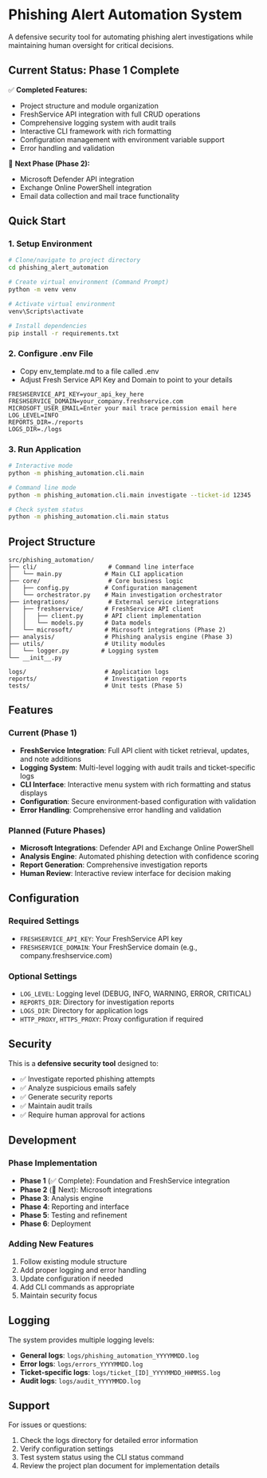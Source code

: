 # Phishing Alert Automation System

A defensive security tool for automating phishing alert investigations while maintaining human oversight for critical decisions.

## Current Status: Phase 1 Complete

✅ **Completed Features:**
- Project structure and module organization
- FreshService API integration with full CRUD operations
- Comprehensive logging system with audit trails
- Interactive CLI framework with rich formatting
- Configuration management with environment variable support
- Error handling and validation

🔄 **Next Phase (Phase 2):**
- Microsoft Defender API integration
- Exchange Online PowerShell integration
- Email data collection and mail trace functionality

## Quick Start

### 1. Setup Environment

```bash
# Clone/navigate to project directory
cd phishing_alert_automation

# Create virtual environment (Command Prompt)
python -m venv venv

# Activate virtual environment
venv\Scripts\activate

# Install dependencies
pip install -r requirements.txt
```

### 2. Configure .env File

- Copy env_template.md to a file called .env
- Adjust Fresh Service API Key and Domain to point to your details

```env
FRESHSERVICE_API_KEY=your_api_key_here
FRESHSERVICE_DOMAIN=your_company.freshservice.com
MICROSOFT_USER_EMAIL=Enter your mail trace permission email here
LOG_LEVEL=INFO
REPORTS_DIR=./reports
LOGS_DIR=./logs
```

### 3. Run Application

```bash
# Interactive mode
python -m phishing_automation.cli.main

# Command line mode
python -m phishing_automation.cli.main investigate --ticket-id 12345

# Check system status
python -m phishing_automation.cli.main status
```

## Project Structure

```
src/phishing_automation/
├── cli/                    # Command line interface
│   └── main.py            # Main CLI application
├── core/                   # Core business logic
│   ├── config.py          # Configuration management
│   └── orchestrator.py    # Main investigation orchestrator
├── integrations/           # External service integrations
│   ├── freshservice/      # FreshService API client
│   │   ├── client.py      # API client implementation
│   │   └── models.py      # Data models
│   └── microsoft/         # Microsoft integrations (Phase 2)
├── analysis/              # Phishing analysis engine (Phase 3)
├── utils/                 # Utility modules
│   └── logger.py         # Logging system
└── __init__.py

logs/                      # Application logs
reports/                   # Investigation reports
tests/                     # Unit tests (Phase 5)
```

## Features

### Current (Phase 1)
- **FreshService Integration**: Full API client with ticket retrieval, updates, and note additions
- **Logging System**: Multi-level logging with audit trails and ticket-specific logs
- **CLI Interface**: Interactive menu system with rich formatting and status displays
- **Configuration**: Secure environment-based configuration with validation
- **Error Handling**: Comprehensive error handling and validation

### Planned (Future Phases)
- **Microsoft Integrations**: Defender API and Exchange Online PowerShell
- **Analysis Engine**: Automated phishing detection with confidence scoring
- **Report Generation**: Comprehensive investigation reports
- **Human Review**: Interactive review interface for decision making

## Configuration

### Required Settings
- `FRESHSERVICE_API_KEY`: Your FreshService API key
- `FRESHSERVICE_DOMAIN`: Your FreshService domain (e.g., company.freshservice.com)

### Optional Settings
- `LOG_LEVEL`: Logging level (DEBUG, INFO, WARNING, ERROR, CRITICAL)
- `REPORTS_DIR`: Directory for investigation reports
- `LOGS_DIR`: Directory for application logs
- `HTTP_PROXY`, `HTTPS_PROXY`: Proxy configuration if required

## Security

This is a **defensive security tool** designed to:
- ✅ Investigate reported phishing attempts
- ✅ Analyze suspicious emails safely
- ✅ Generate security reports
- ✅ Maintain audit trails
- ✅ Require human approval for actions

## Development

### Phase Implementation
- **Phase 1** (✅ Complete): Foundation and FreshService integration
- **Phase 2** (🔄 Next): Microsoft integrations
- **Phase 3**: Analysis engine
- **Phase 4**: Reporting and interface
- **Phase 5**: Testing and refinement  
- **Phase 6**: Deployment

### Adding New Features
1. Follow existing module structure
2. Add proper logging and error handling
3. Update configuration if needed
4. Add CLI commands as appropriate
5. Maintain security focus

## Logging

The system provides multiple logging levels:
- **General logs**: `logs/phishing_automation_YYYYMMDD.log`
- **Error logs**: `logs/errors_YYYYMMDD.log`
- **Ticket-specific logs**: `logs/ticket_[ID]_YYYYMMDD_HHMMSS.log`
- **Audit logs**: `logs/audit_YYYYMMDD.log`

## Support

For issues or questions:
1. Check the logs directory for detailed error information
2. Verify configuration settings
3. Test system status using the CLI status command
4. Review the project plan document for implementation details